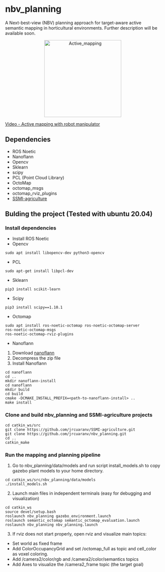 # nbv_planning
A Next-best-view (NBV) planning approach for target-aware active semantic mapping in horticultural environments.
Further description will be available soon.

<div align="center">
  <a href="https://youtu.be/l6IBl4n1GJ0">
    <img src="media/active_mapping.gif" height="250" alt="Active_mapping">
  </a>
</div>

[Video - Active mapping with robot manipulator](https://youtu.be/l6IBl4n1GJ0)
## Dependencies
- ROS Noetic
- Nanoflann
- Opencv
- Sklearn
- scipy
- PCL (Point Cloud Library)
- OctoMap
- octomap_msgs
- octomap_rviz_plugins
- [SSMI-agriculture](https://github.com/jrcuaranv/SSMI-agriculture)
## Bulding the project (Tested with ubuntu 20.04)
### Install dependencies
- Install ROS Noetic
- Opencv
```
sudo apt install libopencv-dev python3-opencv
```
- PCL
```
sudo apt-get install libpcl-dev
```
- Sklearn
```
pip3 install scikit-learn
```
- Scipy
```
pip3 install scipy==1.10.1

```
- Octomap
```
sudo apt install ros-noetic-octomap ros-noetic-octomap-server
ros-noetic-octomap-msgs
ros-noetic-octomap-rviz-plugins
```
- Nanoflann
1. Download [nanoflann](https://github.com/jlblancoc/nanoflann/releases/tag/v1.4.3)
2. Decompress the zip file
3. Install Nanoflann
```
cd nanoflann
cd ..
mkdir nanoflann-install
cd nanoflann
mkdir build
cd build
cmake -DCMAKE_INSTALL_PREFIX=<path-to-nanoflann-install> ..
make install
```
### Clone and build nbv_planning and SSMI-agriculture projects
```
cd catkin_ws/src
git clone https://github.com/jrcuaranv/SSMI-agriculture.git
git clone https://github.com/jrcuaranv/nbv_planning.git
cd ..
catkin_make
```

### Run the mapping and planning pipeline
1. Go to nbv_planning/data/models and run script install_models.sh to copy gazebo plant models to your home directory.
```
cd catkin_ws/src/nbv_planning/data/models
./install_models.sh
```
2. Launch main files in independent terminals (easy for debugging and visualization)
```
cd catkin_ws
source devel/setup.bash
roslaunch nbv_planning gazebo_environment.launch
roslaunch semantic_octomap semantic_octomap_evaluation.launch
roslaunch nbv_planning nbv_planning.launch
```
3. If rviz does not start properly, open rviz and visualize main topics:
- Set world as fixed frame
- Add ColorOccupancyGrid and set /octomap_full as topic and cell_color as voxel coloring.
- Add /camera2/color/rgb and /camera2/color/semantics topics 
- Add Axes to visualize the /camera2_frame topic (the target goal)

